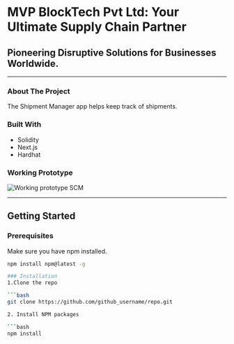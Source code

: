 # MVP BlockTech Pvt Ltd: Your Ultimate Supply Chain Partner
## Pioneering Disruptive Solutions for Businesses Worldwide.

---

### About The Project
The Shipment Manager app helps keep track of shipments.

### Built With
- Solidity
- Next.js
- Hardhat

### Working Prototype
![Working prototype SCM](https://github.com/chanderprakash20/tracker/assets/132908264/75d73f31-9523-4f6f-a079-f3d09161f041)

---

## Getting Started

### Prerequisites
Make sure you have npm installed.

```bash
npm install npm@latest -g

### Installation
1.Clone the repo

```bash
git clone https://github.com/github_username/repo.git

2. Install NPM packages

```bash
npm install

